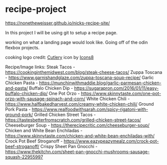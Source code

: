 # recipe-project

https://nonetheweisser.github.io/nicks-recipe-site/

In this project I will be using git to setup a recipe page. 

working on what a landing page would look like. Going off of the odin flexbox projects. 

cooking logo credit: <a target="_blank" href="https://icons8.com/icon/4724/cutlery">Cutlery</a> icon by <a target="_blank" href="https://icons8.com">Icons8</a>


Recipe/Image links:
Steak Tacos - https://cookinginthemidwest.com/blog/steak-cheese-tacos/
Zuppa Toscana - https://www.garnishandglaze.com/zuppa-toscana-soup-recipe/
Garlic Chicken Pasta - https://munchinwithmaddie.blog/garlic-parmesan-chicken-and-pasta/
Buffalo Chicken Dip - https://sugarapron.com/2016/01/11/easy-buffalo-chicken-dip/
One Pot Orzo - https://www.skinnytaste.com/one-pot-orzo-with-sausage-spinach-and-corn/
White Chicken Chili - https://www.halfbakedharvest.com/creamy-white-chicken-chili/
Ground Pork Pasta - https://www.realfoodwithsarah.com/spicy-rigatoni-with-ground-pork/
Grilled Chicken Street Tacos - https://tastesbetterfromscratch.com/grilled-chicken-street-tacos/
Cheeseburger Soup - https://therecipecritic.com/cheeseburger-soup/
Chicken and White Bean Enchiladas - https://www.skinnytaste.com/chicken-and-white-bean-enchiladas-with/
Crock Pot Beef Stroganoff - https://www.eazypeazymealz.com/crock-pot-beef-stroganoff/
Crispy Sheet Pan Gnocchi - https://www.thekitchn.com/sheet-pan-gnocchi-mushrooms-sausage-squash-22955997










